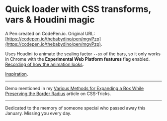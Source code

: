 # Quick loader with CSS transforms, vars & Houdini magic 

A Pen created on CodePen.io. Original URL: [https://codepen.io/thebabydino/pen/mgvPzp](https://codepen.io/thebabydino/pen/mgvPzp).

Uses Houdini to animate the scaling factor `--sx` of the bars, so it only works in Chrome with the **Experimental Web Platform features** flag enabled. [Recording of how the animation looks](https://twitter.com/anatudor/status/1121796407462023168).

[Inspiration](https://www.shutterstock.com/video/clip-1007593570-4k-circle-audio-equalizer-background-flare-light).

---

Demo mentioned in my [Various Methods for Expanding a Box While Preserving the Border Radius](https://css-tricks.com/various-methods-for-expanding-a-box-while-preserving-the-border-radius/) article on CSS-Tricks.

---

Dedicated to the memory of someone special who passed away this January. Missing you every day.